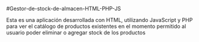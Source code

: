 #Gestor-de-stock-de-almacen-HTML-PHP-JS

Esta es una aplicación desarrollada con HTML, utilizando JavaScript y PHP 
para ver el catálogo de productos existentes en el momento permitido
al usuario poder eliminar o agregar stock de los productos

